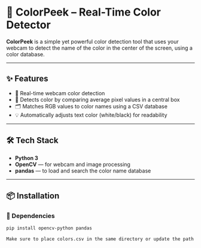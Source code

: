 # 🎨 ColorPeek – Real-Time Color Detector

**ColorPeek** is a simple yet powerful color detection tool that uses your webcam to detect the name of the color in the center of the screen, using a color database.

---

## ✨ Features

- 🎥 Real-time webcam color detection
- 🧠 Detects color by comparing average pixel values in a central box
- 🗂️ Matches RGB values to color names using a CSV database
- 💡 Automatically adjusts text color (white/black) for readability

---

## 🛠️ Tech Stack

- **Python 3**
- **OpenCV** — for webcam and image processing
- **pandas** — to load and search the color name database

---

## 📦 Installation

### 🔧 Dependencies

```bash
pip install opencv-python pandas

Make sure to place colors.csv in the same directory or update the path in the script:
